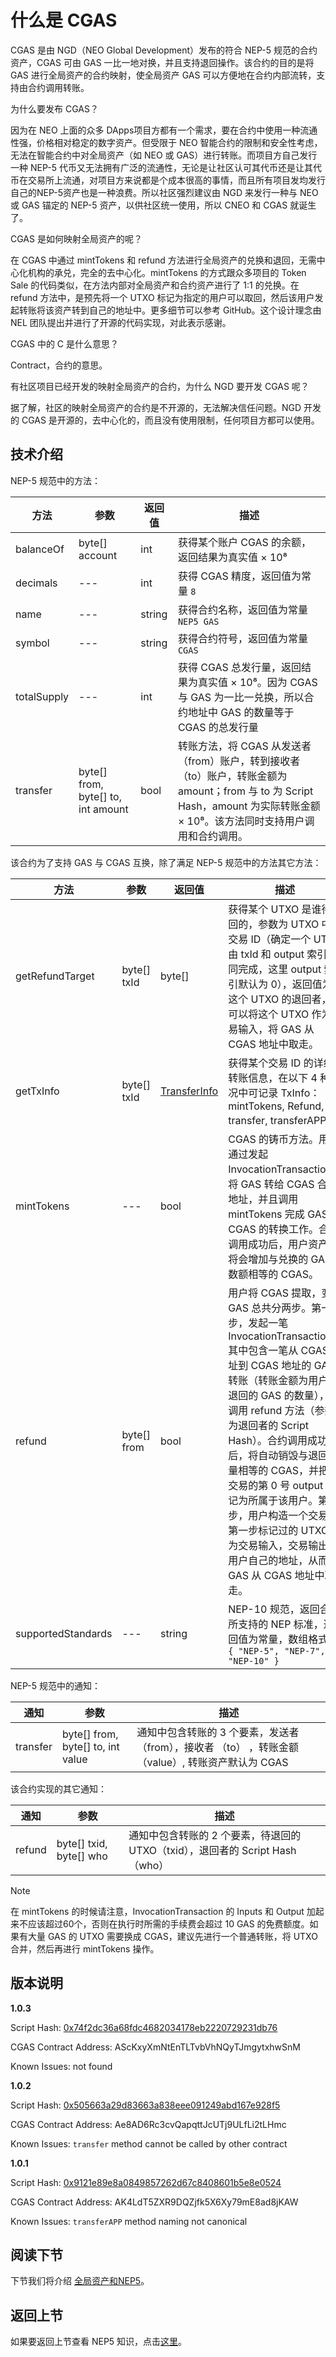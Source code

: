 # 什么是 CGAS

CGAS 是由 NGD（NEO Global Development）发布的符合 NEP-5 规范的合约资产，CGAS 可由 GAS 一比一地对换，并且支持退回操作。该合约的目的是将 GAS 进行全局资产的合约映射，使全局资产 GAS 可以方便地在合约内部流转，支持由合约调用转账。

为什么要发布 CGAS？ 

因为在 NEO 上面的众多 DApps项目方都有一个需求，要在合约中使用一种流通性强，价格相对稳定的数字资产。但受限于 NEO 智能合约的限制和安全性考虑，无法在智能合约中对全局资产（如 NEO 或 GAS）进行转账。而项目方自己发行一种 NEP-5 代币又无法拥有广泛的流通性，无论是让社区认可其代币还是让其代币在交易所上流通，对项目方来说都是个成本很高的事情，而且所有项目发均发行自己的NEP-5资产也是一种浪费。所以社区强烈建议由 NGD 来发行一种与 NEO 或 GAS 锚定的 NEP-5 资产，以供社区统一使用，所以 CNEO 和 CGAS 就诞生了。

CGAS 是如何映射全局资产的呢？

在 CGAS 中通过 mintTokens 和 refund 方法进行全局资产的兑换和退回，无需中心化机构的承兑，完全的去中心化。mintTokens 的方式跟众多项目的 Token Sale 的代码类似，在方法内部对全局资产和合约资产进行了 1:1 的兑换。在 refund 方法中，是预先将一个 UTXO 标记为指定的用户可以取回，然后该用户发起转账将该资产转到自己的地址中。更多细节可以参考 GitHub。这个设计理念由 NEL 团队提出并进行了开源的代码实现，对此表示感谢。

CGAS 中的 C 是什么意思？

Contract，合约的意思。

有社区项目已经开发的映射全局资产的合约，为什么 NGD 要开发 CGAS 呢？

据了解，社区的映射全局资产的合约是不开源的，无法解决信任问题。NGD 开发的 CGAS 是开源的，去中心化的，而且没有使用限制，任何项目方都可以使用。

## 技术介绍

NEP-5 规范中的方法：

| 方法        | 参数                               | 返回值 | 描述                                                         |
| ----------- | ---------------------------------- | ------ | ------------------------------------------------------------ |
| balanceOf   | byte[] account                     | int    | 获得某个账户 CGAS 的余额，返回结果为真实值 × 10⁸             |
| decimals    | ---                                | int    | 获得 CGAS 精度，返回值为常量 `8`                             |
| name        | ---                                | string | 获得合约名称，返回值为常量 `NEP5 GAS`                        |
| symbol      | ---                                | string | 获得合约符号，返回值为常量 `CGAS`                            |
| totalSupply | ---                                | int    | 获得 CGAS 总发行量，返回结果为真实值 × 10⁸。因为 CGAS 与 GAS 为一比一兑换，所以合约地址中 GAS 的数量等于 CGAS 的总发行量 |
| transfer    | byte[] from, byte[] to, int amount | bool   | 转账方法，将 CGAS 从发送者（from）账户，转到接收者（to）账户，转账金额为 amount；from 与 to 为 Script Hash，amount 为实际转账金额 × 10⁸。该方法同时支持用户调用和合约调用。 |

该合约为了支持 GAS 与 CGAS 互换，除了满足 NEP-5 规范中的方法其它方法：

| 方法               | 参数        | 返回值                                      | 描述                                                         |
| ------------------ | ----------- | ------------------------------------------- | ------------------------------------------------------------ |
| getRefundTarget    | byte[] txId | byte[]                                      | 获得某个 UTXO 是谁待退回的，参数为 UTXO 中的交易 ID（确定一个 UTXO 由 txId 和 output 索引共同完成，这里 output 索引默认为 0），返回值为这个 UTXO 的退回者，他可以将这个 UTXO 作为交易输入，将 GAS 从 CGAS 地址中取走。 |
| getTxInfo          | byte[] txId | [TransferInfo](NeoContract/TransferInfo.cs) | 获得某个交易 ID 的详细转账信息，在以下 4 种情况中可记录 TxInfo：mintTokens, Refund, transfer, transferAPP。 |
| mintTokens         | ---         | bool                                        | CGAS 的铸币方法。用户通过发起 InvocationTransaction，将 GAS 转给 CGAS 合约地址，并且调用 mintTokens 完成 GAS 到 CGAS 的转换工作。合约调用成功后，用户资产中将会增加与兑换的 GAS 数额相等的 CGAS。 |
| refund             | byte[] from | bool                                        | 用户将 CGAS 提取，变成 GAS 总共分两步。第一步，发起一笔 InvocationTransaction 其中包含一笔从 CGAS 地址到 CGAS 地址的 GAS 转账（转账金额为用户想退回的 GAS 的数量），并调用 refund 方法（参数为退回者的 Script Hash）。合约调用成功后，将自动销毁与退回数量相等的 CGAS，并把该交易的第 0 号 output 标记为所属于该用户。第二步，用户构造一个交易将第一步标记过的 UTXO 作为交易输入，交易输出为用户自己的地址，从而将 GAS 从 CGAS 地址中取走。 |
| supportedStandards | ---         | string                                      | NEP-10 规范，返回合约所支持的 NEP 标准，返回值为常量，数组格式：`{ "NEP-5", "NEP-7", "NEP-10" }` |

NEP-5 规范中的通知：

| 通知     | 参数                              | 描述                                                         |
| -------- | --------------------------------- | ------------------------------------------------------------ |
| transfer | byte[] from, byte[] to, int value | 通知中包含转账的 3 个要素，发送者 （from），接收者 （to） ，转账金额 （value）, 转账资产默认为 CGAS |

该合约实现的其它通知：

| 通知   | 参数                    | 描述                                                         |
| ------ | ----------------------- | ------------------------------------------------------------ |
| refund | byte[] txid, byte[] who | 通知中包含转账的 2 个要素，待退回的 UTXO（txid），退回者的 Script Hash（who） |

<a name="note-zh"></a>

> [!Note]
>
> 在 mintTokens 的时候请注意，InvocationTransaction 的 Inputs 和 Output 加起来不应该超过60个，否则在执行时所需的手续费会超过 10 GAS 的免费额度。如果有大量 GAS 的 UTXO 需要换成 CGAS，建议先进行一个普通转账，将 UTXO 合并，然后再进行 mintTokens 操作。

## 版本说明

**1.0.3**

Script Hash: [0x74f2dc36a68fdc4682034178eb2220729231db76](https://neotracker.io/contract/74f2dc36a68fdc4682034178eb2220729231db76)

CGAS Contract Address: AScKxyXmNtEnTLTvbVhNQyTJmgytxhwSnM

Known Issues: not found

**1.0.2**

Script Hash: [0x505663a29d83663a838eee091249abd167e928f5](https://neotracker.io/contract/505663a29d83663a838eee091249abd167e928f5)

CGAS Contract Address: Ae8AD6Rc3cvQapqttJcUTj9ULfLi2tLHmc

Known Issues: `transfer` method cannot be called by other contract

**1.0.1**

Script Hash: [0x9121e89e8a0849857262d67c8408601b5e8e0524](https://neotracker.io/contract/9121e89e8a0849857262d67c8408601b5e8e0524)

CGAS Contract Address: AK4LdT5ZXR9DQZjfk5X6Xy79mE8ad8jKAW

Known Issues: `transferAPP` method naming not canonical

## 阅读下节

下节我们将介绍 [全局资产和NEP5](2_global_asset_and_nep5.md)。

## 返回上节

如果要返回上节查看 NEP5 知识，点击[这里](../What_is_nep5.md)。